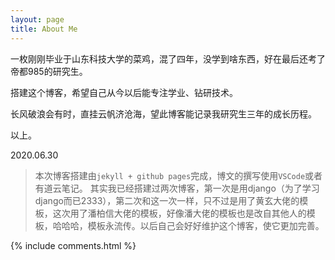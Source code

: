 ```yaml
---
layout: page
title: About Me
---
```



一枚刚刚毕业于山东科技大学的菜鸡，混了四年，没学到啥东西，好在最后还考了帝都985的研究生。

搭建这个博客，希望自己从今以后能专注学业、钻研技术。

长风破浪会有时，直挂云帆济沧海，望此博客能记录我研究生三年的成长历程。

以上。      

2020.06.30



> 本次博客搭建由`jekyll + github pages`完成，博文的撰写使用`VSCode`或者有道云笔记。
>其实我已经搭建过两次博客，第一次是用django（为了学习django而已2333），第二次和这一次一样，只不过是用了黄玄大佬的模板，这次用了潘柏信大佬的模板，好像潘大佬的模板也是改自其他人的模板，哈哈哈，模板永流传。以后自己会好好维护这个博客，使它更加完善。



{% include comments.html %}

